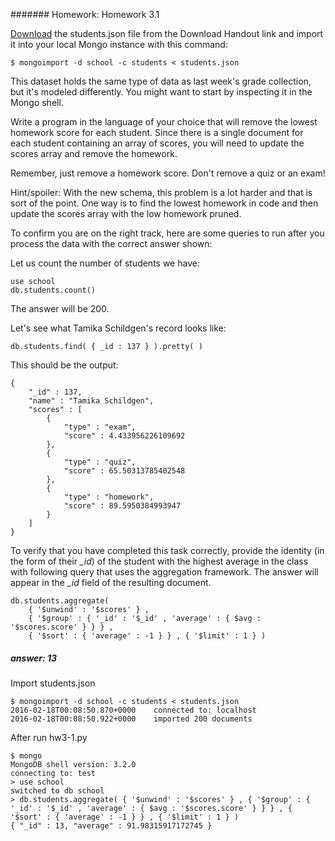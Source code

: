 ####### Homework: Homework 3.1

[Download](https://university.mongodb.com/static/MongoDB_2016_M101P_January/handouts/students.e7ed0a289cbe.json) the students.json file from the Download Handout link and import it into your local Mongo instance with this command:

``
$ mongoimport -d school -c students < students.json
``

This dataset holds the same type of data as last week's grade collection, but it's modeled differently. You might want to start by inspecting it in the Mongo shell.

Write a program in the language of your choice that will remove the lowest homework score for each student. Since there is a single document for each student containing an array of scores, you will need to update the scores array and remove the homework.

Remember, just remove a homework score. Don't remove a quiz or an exam!

Hint/spoiler: With the new schema, this problem is a lot harder and that is sort of the point. One way is to find the lowest homework in code and then update the scores array with the low homework pruned.

To confirm you are on the right track, here are some queries to run after you process the data with the correct answer shown:

Let us count the number of students we have:

```
use school
db.students.count()
```

The answer will be 200.

Let's see what Tamika Schildgen's record looks like:

```
db.students.find( { _id : 137 } ).pretty( )
```

This should be the output:

```
{
	"_id" : 137,
	"name" : "Tamika Schildgen",
	"scores" : [
		{
			"type" : "exam",
			"score" : 4.433956226109692
		},
		{
			"type" : "quiz",
			"score" : 65.50313785402548
		},
		{
			"type" : "homework",
			"score" : 89.5950384993947
		}
	]
}
```

To verify that you have completed this task correctly, provide the identity (in the form of their *_id*) of the student with the highest average in the class with following query that uses the aggregation framework. The answer will appear in the *_id* field of the resulting document.

```
db.students.aggregate(
	{ '$unwind' : '$scores' } ,
	{ '$group' : { '_id' : '$_id' , 'average' : { $avg : '$scores.score' } } } ,
	{ '$sort' : { 'average' : -1 } } , { '$limit' : 1 } )
```

##### answer: 13

Import students.json
```
$ mongoimport -d school -c students < students.json
2016-02-18T00:08:50.870+0000	connected to: localhost
2016-02-18T00:08:50.922+0000	imported 200 documents
```

After run  hw3-1.py
```
$ mongo
MongoDB shell version: 3.2.0
connecting to: test
> use school
switched to db school
> db.students.aggregate( { '$unwind' : '$scores' } , { '$group' : { '_id' : '$_id' , 'average' : { $avg : '$scores.score' } } } , { '$sort' : { 'average' : -1 } } , { '$limit' : 1 } )
{ "_id" : 13, "average" : 91.98315917172745 }
```
